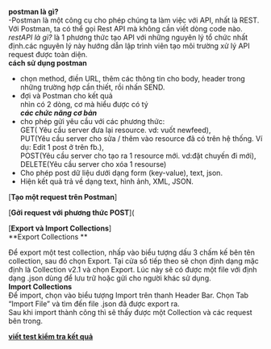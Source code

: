 __postman là gì?__  
-Postman là một công cụ cho phép chúng ta làm việc với API, nhất là REST. Với Postman, ta có thể gọi Rest API mà không cần viết dòng code nào.     
_restAPI là gì?_ là 1 phương thức tạo API với những nguyên lý tổ chức nhất định.các nguyên lý này hướng dẫn lập trình viên tạo môi trường xử lý API request được toàn diện.  
__cách sử dụng postman__
- chọn method, điền URL, thêm các thông tin cho body, header trong những trường hợp cần thiết, rồi nhấn SEND.  
- đợi và Postman cho kết quả   
nhìn có 2 dòng, cơ mà hiểu được có tý   
__*các chức năng cơ bản*__  
- cho phép gửi yêu cầu với các phương thức:   
GET( Yêu cầu server đưa lại resource. vd: vuốt newfeed),  
PUT(Yêu cầu server cho sửa / thêm vào resource đã có trên hệ thống. Ví dụ: Edit 1 post ở trên fb.),  
POST(Yêu cầu server cho tạo ra 1 resource mới. vd:đặt chuyến đi mới),  
DELETE(Yêu cầu server cho xóa 1 resourse)  
- Cho phép post dữ liệu dưới dạng form (key-value), text, json.  
- Hiện kết quả trả về dạng text, hình ảnh, XML, JSON. 

[__Tạo một request trên Postman__]    

[__Gởi request với phương thức POST__]( 

[__Export và Import Collections__]  
 **Export Collections **  
 
 Để export một test collection, nhấp vào biểu tượng dấu 3 chấm kế bên tên collection, sau đó chọn Export. Tại cửa sổ tiếp theo sẽ chọn định dạng mặc định là Collection v2.1 và chọn Export. Lúc này sẽ có được một file với định dạng .json dùng để lưu trữ hoặc gửi cho người khác sử dụng.  
 **Import Collections**  
 Để import, chọn vào biểu tượng Import trên thanh Header Bar. Chọn Tab “Import File” và tìm đến file .json đã được export ra.  
 Sau khi import thành công thì sẽ thấy được một Collection và các request bên trong.
 
[__viết test kiểm tra kết quả__](https://sangbui.com/postman-07-viet-tests-kiem-tra-ket-qua/#comments)  



